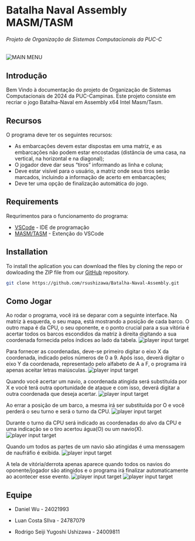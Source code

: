 # Batalha Naval Assembly MASM/TASM 
###### Projeto de Organização de Sistemas Computacionais da PUC-C
![MAIN MENU](https://i.ibb.co/sRFZrWH/image.png)
## Introdução
Bem Vindo à documentação do projeto de Organização de Sistemas Computacionais de 2024 da PUC-Campinas. Este projeto consiste em recriar o jogo Batalha-Naval em Assembly x64 Intel Masm/Tasm.

## Recursos

O programa deve ter os seguintes recursos:

- As embarcações devem estar dispostas em uma matriz, e as embarcações não podem estar encostadas (distância de uma casa, na vertical, na horizontal e na diagonal);
- O jogador deve dar seus “tiros” informando as linha e coluna;
- Deve estar visível para o usuário, a matriz onde seus tiros serão marcados, incluindo a informação de acerto em embarcações;
- Deve ter uma opção de finalização automática do jogo.

## Requirements

Requrimentos para o funcionamento do programa:

- [VSCode] - IDE de programação
- [MASM/TASM] - Extenção do VSCode

## Installation

To install the aplication you can download the files by cloning the repo or dowloading the ZIP file from our [GitHub] repository.
```sh
git clone https://github.com/rsushizawa/Batalha-Naval-Assembly.git
```

## Como Jogar

Ao rodar o programa, você irá se deparar com a seguinte interface. Na matriz à esquerda, o seu mapa, está mostrando a posição de cada barco. O outro mapa é da CPU, o seu oponente, e o ponto crucial para a sua vitória é acertar todos os barcos escondidos da matriz à direita digitando a sua coordenada fornecida pelos índices ao lado da tabela.
![player input target](https://i.ibb.co/nrxCkSQ/image.png)

Para fornecer as coordenadas, deve-se primeiro digitar o eixo X da coordenada, indicado pelos números de 0 a 9. Após isso, deverá digitar o eixo Y da coordenada, representado pelo alfabeto de A a F, o programa irá apenas aceitar letras maiúsculas.
![player input target](https://i.ibb.co/J3VtL8R/image.png)

Quando você acertar um navio, a coordenada atingida será substituída por X e você terá outra oportunidade de ataque e com isso, deverá digitar a outra coordenada que deseja acertar.
![player input target](https://i.ibb.co/844D3DF/image.png)

Ao errar a posição de um barco, a mesma irá ser substituída por O e você perderá o seu turno e será o turno da CPU.
![player input target](https://i.ibb.co/3mfnzf7/image.png)

Durante o turno da CPU será indicado as coordenadas do alvo da CPU e uma indicação se o tiro acertou água(O) ou um navio(X).
![player input target](https://i.ibb.co/q9sYkXp/image.png)

Quando um todos as partes de um navio são atingidas é uma menssagem de naufráfio é exibida.
![player input target](https://i.ibb.co/d75mgZ4/image.png)


A tela de vitória/derrota apenas aparece quando todos os navios do oponente/jogador são atingidos e o programa irá finalizar automaticamente ao acontecer esse evento.
![player input target](https://i.ibb.co/N2ssmGg/image.png)
![player input target](https://i.ibb.co/bbfyPsf/image.png)

## Equipe

- Daniel Wu - 24021993
- Luan Costa SIlva - 24787079
- Rodrigo Seiji Yugoshi Ushizawa - 24009811




   [MASM/TASM]: <https://marketplace.visualstudio.com/items?itemName=xsro.masm-tasm>
   [VSCode]: <https://code.visualstudio.com/>
   [GitHub]: <https://github.com/rsushizawa/Batalha-Naval-Assembly.git>